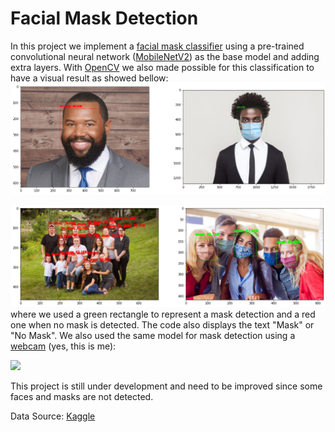 # Facial Mask Detection

In this project we implement a [facial mask classifier](https://nbviewer.jupyter.org/github/diogolbar/mask-detection/blob/main/MaskClassifier.ipynb) using a pre-trained convolutional neural network ([MobileNetV2](https://www.tensorflow.org/api_docs/python/tf/keras/applications/MobileNetV2)) as the base model and adding extra layers. With [OpenCV](https://nbviewer.jupyter.org/github/diogolbar/mask-detection/blob/main/FaceMaskRecog.ipynb) we also made possible for this classification to have a visual result as showed bellow:
![](onefacemask.png)

![](maskfinal.png)
where we used a green rectangle to represent a mask detection and a red one when no mask is detected. The code also displays the text "Mask" or "No Mask". We also used the same model for mask detection using a [webcam](mask_recog.py) (yes, this is me): 

![](masktest.gif)

This project is still under development and need to be improved since some faces and masks are not detected.

Data Source: [Kaggle](https://www.kaggle.com/ashishjangra27/face-mask-12k-images-dataset)
 
